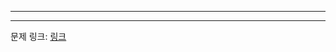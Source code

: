 ***

***
문제 링크: [링크](https://swexpertacademy.com/main/code/problem/problemDetail.do?problemLevel=3&contestProbId=AXTC0x16D8EDFASe&categoryId=AXTC0x16D8EDFASe&categoryType=CODE&problemTitle=&orderBy=PASS_RATE&selectCodeLang=ALL&select-1=3&pageSize=10&pageIndex=4)
